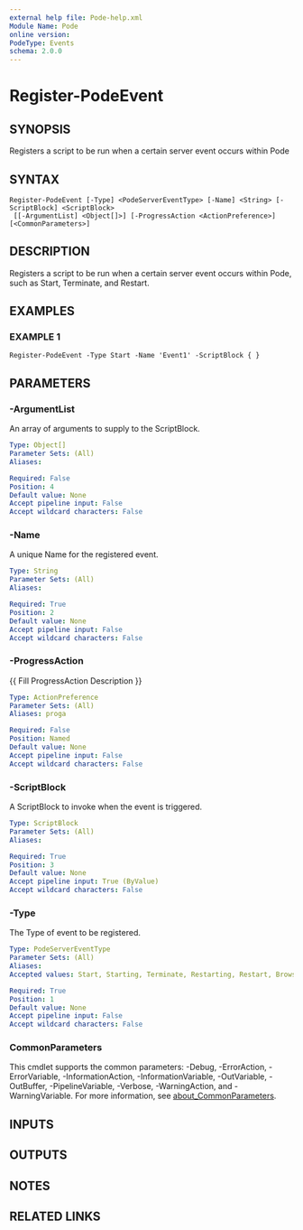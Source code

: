 ```yaml
---
external help file: Pode-help.xml
Module Name: Pode
online version:
PodeType: Events
schema: 2.0.0
---
```


# Register-PodeEvent

## SYNOPSIS
Registers a script to be run when a certain server event occurs within Pode

## SYNTAX

```
Register-PodeEvent [-Type] <PodeServerEventType> [-Name] <String> [-ScriptBlock] <ScriptBlock>
 [[-ArgumentList] <Object[]>] [-ProgressAction <ActionPreference>] [<CommonParameters>]
```

## DESCRIPTION
Registers a script to be run when a certain server event occurs within Pode, such as Start, Terminate, and Restart.

## EXAMPLES

### EXAMPLE 1
```
Register-PodeEvent -Type Start -Name 'Event1' -ScriptBlock { }
```

## PARAMETERS

### -ArgumentList
An array of arguments to supply to the ScriptBlock.

```yaml
Type: Object[]
Parameter Sets: (All)
Aliases:

Required: False
Position: 4
Default value: None
Accept pipeline input: False
Accept wildcard characters: False
```

### -Name
A unique Name for the registered event.

```yaml
Type: String
Parameter Sets: (All)
Aliases:

Required: True
Position: 2
Default value: None
Accept pipeline input: False
Accept wildcard characters: False
```

### -ProgressAction
{{ Fill ProgressAction Description }}

```yaml
Type: ActionPreference
Parameter Sets: (All)
Aliases: proga

Required: False
Position: Named
Default value: None
Accept pipeline input: False
Accept wildcard characters: False
```

### -ScriptBlock
A ScriptBlock to invoke when the event is triggered.

```yaml
Type: ScriptBlock
Parameter Sets: (All)
Aliases:

Required: True
Position: 3
Default value: None
Accept pipeline input: True (ByValue)
Accept wildcard characters: False
```

### -Type
The Type of event to be registered.

```yaml
Type: PodeServerEventType
Parameter Sets: (All)
Aliases:
Accepted values: Start, Starting, Terminate, Restarting, Restart, Browser, Crash, Stop, Running, Suspending, Suspend, Resuming, Resume, Enable, Disable

Required: True
Position: 1
Default value: None
Accept pipeline input: False
Accept wildcard characters: False
```

### CommonParameters
This cmdlet supports the common parameters: -Debug, -ErrorAction, -ErrorVariable, -InformationAction, -InformationVariable, -OutVariable, -OutBuffer, -PipelineVariable, -Verbose, -WarningAction, and -WarningVariable. For more information, see [about_CommonParameters](http://go.microsoft.com/fwlink/?LinkID=113216).

## INPUTS

## OUTPUTS

## NOTES

## RELATED LINKS
